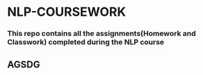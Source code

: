 # NLP-COURSEWORK
### This repo contains all the assignments(Homework and Classwork) completed during the NLP course
## AGSDG
